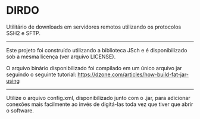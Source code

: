 # DIRDO
Utilitário de downloads em servidores remotos utilizando os protocolos SSH2 e SFTP.

--------------------------------------------------------------------------

Este projeto foi construído utilizando a biblioteca JSch e é disponibilizado sob a mesma licença (ver arquivo LICENSE). 

O arquivo binário disponibilizado foi compilado em um único arquivo jar seguindo o seguinte tutorial:
https://dzone.com/articles/how-build-fat-jar-using

--------------------------------------------------------------------------
Utilize o arquivo config.xml, disponibilizado junto com o .jar, para adicionar conexões mais facilmente ao invés de digitá-las toda vez que tiver que abrir o software.
